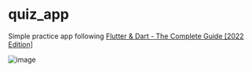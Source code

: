 # quiz_app

Simple practice app following [Flutter & Dart - The Complete Guide [2022 Edition]
](https://www.udemy.com/course/learn-flutter-dart-to-build-ios-android-apps/)

![image](https://drive.google.com/uc?export=view&id=1CI-B6BX2kzVPTRW8y4B4rpIVr0miNk4Z)
